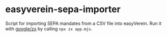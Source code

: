 # easyverein-sepa-importer

Script for importing SEPA mandates from a CSV file into easyVerein. Run it with [google/zx](https://github.com/google/zx) by calling `npx zx app.mjs`.
